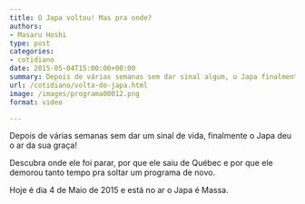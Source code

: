 ```yaml
---
title: O Japa voltou! Mas pra onde?
authors:
- Masaru Hoshi
type: post
categories:
- cotidiano
date: 2015-05-04T15:00:00+00:00
summary: Depois de várias semanas sem dar sinal algum, o Japa finalmente voltou. Mas, pra onde ele foi?
url: /cotidiano/volta-do-japa.html
image: /images/programa00012.png
format: video

---
```

Depois de várias semanas sem dar um sinal de vida, finalmente o Japa deu o ar da sua graça!

Descubra onde ele foi parar, por que ele saiu de Québec e por que ele demorou tanto tempo pra soltar um programa de novo.

Hoje é dia 4 de Maio de 2015 e está no ar o Japa é Massa.